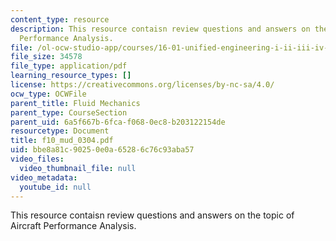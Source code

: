 ```yaml
---
content_type: resource
description: This resource contaisn review questions and answers on the topic of Aircraft
  Performance Analysis.
file: /ol-ocw-studio-app/courses/16-01-unified-engineering-i-ii-iii-iv-fall-2005-spring-2006/bbe8a81c90250e0a65286c76c93aba57_f10_mud_0304.pdf
file_size: 34578
file_type: application/pdf
learning_resource_types: []
license: https://creativecommons.org/licenses/by-nc-sa/4.0/
ocw_type: OCWFile
parent_title: Fluid Mechanics
parent_type: CourseSection
parent_uid: 6a5f667b-6fca-f068-0ec8-b203122154de
resourcetype: Document
title: f10_mud_0304.pdf
uid: bbe8a81c-9025-0e0a-6528-6c76c93aba57
video_files:
  video_thumbnail_file: null
video_metadata:
  youtube_id: null
---
```

This resource contaisn review questions and answers on the topic of Aircraft Performance Analysis.